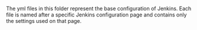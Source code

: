 The yml files in this folder represent the base configuration of Jenkins.
Each file is named after a specific Jenkins configuration page and contains only the settings used on that page.